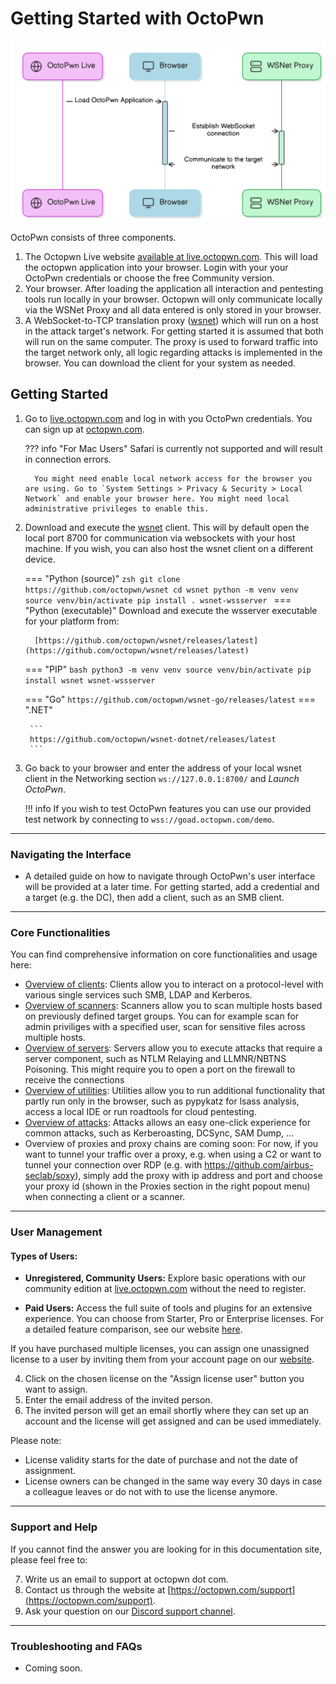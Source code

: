 # Getting Started with OctoPwn


![](img/octopwn-schematics.png)

OctoPwn consists of three components. 

1. The Octopwn Live website [available at live.octopwn.com](https://live.octopwn.com). This will load the octopwn application into your browser. Login with your your OctoPwn credentials or choose the free Community version. 
2. Your browser. After loading the application all interaction and pentesting tools run locally in your browser. Octopwn will only communicate locally via the WSNet Proxy and all data entered is only stored in your browser. 
3. A WebSocket-to-TCP translation proxy ([wsnet](https://github.com/octopwn/wsnet)) which will run on a host in the attack target's network. For getting started it is assumed that both will run on the same computer. The proxy is used to forward traffic into the target network only, all logic regarding attacks is implemented in the browser. You can download the client for your system as needed. 
## Getting Started

1. Go to [live.octopwn.com](https://live.octopwn.com) and log in with you OctoPwn credentials. You can sign up at [octopwn.com](https://octopwn.com). 

	??? info "For Mac Users"
		Safari is currently not supported and will result in connection errors. 
	
		 You might need enable local network access for the browser you are using. Go to `System Settings > Privacy & Security > Local Network` and enable your browser here. You might need local administrative privileges to enable this.

2. Download and execute the [wsnet](https://github.com/octopwn/wsnet) client. This will by default open the local port 8700 for communication via websockets with your host machine. If you wish, you can also host the wsnet client on a different device. 

	=== "Python (source)"
	    ```zsh
		 git clone https://github.com/octopwn/wsnet
	     cd wsnet
	     python -m venv venv
		 source venv/bin/activate
	     pip install .
	     wsnet-wssserver
		```
	=== "Python (executable)"
		 Download and execute the wsserver executable for your platform from: 
		 
	     [https://github.com/octopwn/wsnet/releases/latest](https://github.com/octopwn/wsnet/releases/latest)
	
	=== "PIP"
		```bash
		python3 -m venv venv
		source venv/bin/activate
		pip install wsnet
		wsnet-wssserver
		```

	=== "Go"
	    ```
	    https://github.com/octopwn/wsnet-go/releases/latest
		```
	=== ".NET"
	    
	    ```
	    https://github.com/octopwn/wsnet-dotnet/releases/latest
	    ```



3. Go back to your browser and enter the address of your local wsnet client in the Networking section `ws://127.0.0.1:8700/` and _Launch OctoPwn_.  

	!!! info 
		If you wish to test OctoPwn features you can use our provided test network by connecting to `wss://goad.octopwn.com/demo`. 


---
### Navigating the Interface

- A detailed guide on how to navigate through OctoPwn's user interface will be provided at a later time. For getting started, add a credential and a target (e.g. the DC), then add a client, such as an SMB client. 

---
### Core Functionalities

You can find comprehensive information on core functionalities and usage here:

* [Overview of clients](plugins/clients/overview.html): Clients allow you to interact on a protocol-level with various single services such SMB, LDAP and Kerberos. 
* [Overview of scanners](plugins/scanners/index.html): Scanners allow you to scan multiple hosts based on previously defined target groups. You can for example scan for admin priviliges with a specified user, scan for sensitive files across multiple hosts. 
* [Overview of servers](plugins/scanners/overview.html): Servers allow you to execute attacks that require a server component, such as NTLM Relaying and LLMNR/NBTNS Poisoning. This might require you to open a port on the firewall to receive the connections
* [Overview of utilities](utils/index.html): Utilities allow you to run additional functionality that partly run only in the browser, such as pypykatz for lsass analysis, access a local IDE or run roadtools for cloud pentesting. 
* [Overview of attacks](utils/attacks.html): Attacks allows an easy one-click experience for common attacks, such as Kerberoasting, DCSync, SAM Dump, ...
* Overview of proxies and proxy chains are coming soon: For now, if you want to tunnel your traffic over a proxy, e.g. when using a C2 or want to tunnel your connection over RDP (e.g. with https://github.com/airbus-seclab/soxy), simply add the proxy with ip address and port and choose your proxy id (shown in the Proxies section in the right popout menu) when connecting a client or a scanner. 

---
### User Management

#### Types of Users:

- **Unregistered, Community Users:** Explore basic operations with our community edition at [live.octopwn.com](https://live.octopwn.com) without the need to register.

- **Paid Users:** Access the full suite of tools and plugins for an extensive experience. You can choose from Starter, Pro or Enterprise licenses. For a detailed feature comparison, see our website [here](https://octopwn.com/features-and-pricing).

If you have purchased multiple licenses, you can assign one unassigned license to a user by inviting them from your account page on our [website](https://octopwn.com/account/login).

4. Click on the chosen license on the "Assign license user" button you want to assign.
5. Enter the email address of the invited person.
6. The invited person will get an email shortly where they can set up an account and the license will get assigned and can be used immediately.

Please note: 

- License validity starts for the date of purchase and not the date of assignment.
- License owners can be changed in the same way every 30 days in case a colleague leaves or do not with to use the license anymore.

---

### Support and Help

If you cannot find the answer you are looking for in this documentation site, please feel free to:

7. Write us an email to support at octopwn dot com.
8. Contact us through the website at [https://octopwn.com/support](https://octopwn.com/support).
9. Ask your question on our [Discord support channel](https://discord.gg/7amw5mD37Y).

---

### Troubleshooting and FAQs

- Coming soon.
